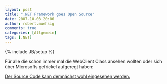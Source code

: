 ```yaml
---
layout: post
title: ".NET Framework goes Open Source"
date: 2007-10-03 20:06
author: robert.muehsig
comments: true
categories: [Allgemein]
tags: [.NET]
---
```

{% include JB/setup %}
<p>Für alle die schon immer mal die WebClient Class ansehen wollten oder sich über Microsofts gefrickel aufgeregt haben:</p> <p><a href="http://weblogs.asp.net/scottgu/archive/2007/10/03/releasing-the-source-code-for-the-net-framework-libraries.aspx" target="_blank">Der Source Code kann demnächst wohl eingesehen werden.</a></p>
